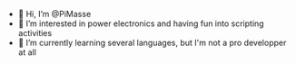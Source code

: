 - 👋 Hi, I’m @PiMasse
- 👀 I’m interested in power electronics and having fun into scripting activities
- 🌱 I’m currently learning several languages, but I'm not a pro developper at all

<!---
Zobinette/Zobinette is a ✨ special ✨ repository because its `README.md` (this file) appears on your GitHub profile.
You can click the Preview link to take a look at your changes.
--->
